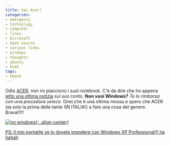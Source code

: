 ```yaml
---
title: Vai Acer!
categories:
- emergency
- technology
- computer
- linux
- microsoft
- open source
- various links
- windows
- thoughts
- ubuntu
- book
tags:
- ebook
---
```

Odio [ACER](http://www.acer.it/ "http://www.acer.it/" ), non mi piacciono i
suoi notebook. C'è da dire che ho appena [letto una ottima
notizia](http://punto-informatico.it/p.aspx?i=2102739 "http://punto-informatico.it/p.aspx?i=2102739" )
sul suo conto. **Non vuoi Windows?** _Te lo rimborsa con una procedura veloce._
Direi che è una ottima mossa e spero che ACER sia solo la prima delle tante
(IN ITALIA!) a fare una cosa del genere. Brava!!!!!

[![no windows]({{site.url}}/images/no-windows.jpg){: .align-center}]({{site.url}}/images/no-windows.jpg "no windows" )

[ PS: il mio portatile ve lo dovete prendere con Windows XP Professional!!! ha
hahah](http://cgi.ebay.it/ASUS-U5A-6001P-Pentium-M-750-1-86-GHz-12-1-TFT_W0QQitemZ230186200276QQihZ013QQcategoryZ46323QQssPageNameZWDVWQQrdZ1QQcmdZViewItem 
"http://cgi.ebay.it/ASUS-U5A-6001P-Pentium-M-750-1-86-GHz-12-1-TFT_W0QQitemZ230186200276QQihZ013QQcategoryZ46323QQssPageNameZWDVWQQrdZ1QQcmdZViewItem" )


